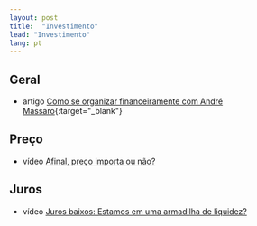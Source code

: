 ```yaml
---
layout: post
title:  "Investimento"
lead: "Investimento"
lang: pt
---
```


## Geral

* <span class="badge badge-primary">artigo</span> [Como se organizar financeiramente com André Massaro](https://www.andremassaro.com.br/como-se-organizar-financeiramente/){:target="_blank"}

## Preço

* <span class="badge badge-primary">vídeo</span> [Afinal, preço importa ou não?](price/)

## Juros

* <span class="badge badge-primary">vídeo</span> [Juros baixos: Estamos em uma armadilha de liquidez?](liquidity-trap/)
